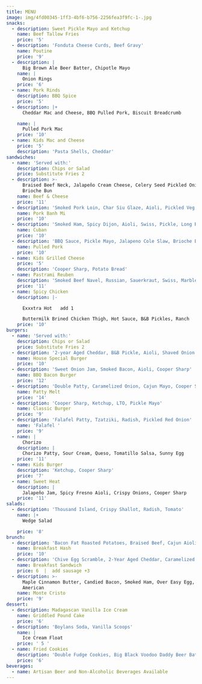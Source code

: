 ```yaml
---
title: MENU
image: img/4fd00345-1ff3-4bf6-b756-2256fea3f9fc-1-.jpg
snacks:
  - description: Sweet Pickle Mayo and Ketchup
    name: Beef Tallow Fries
    price: '5'
  - description: 'Fonduta Cheese Curds, Beef Gravy'
    name: Poutine
    price: '9'
  - description: |
      Big Brown Ale Beer Batter, Chipotle Mayo
    name: |
      Onion Rings 
    price: '6'
  - name: Pork Rinds
    description: BBQ Spice
    price: '5'
  - description: |+
      Cheddar Mac and Cheese, BBQ Pulled Pork, Biscuit Breadcrumb

    name: |
      Pulled Pork Mac  
    price: '10'
  - name: Kids Mac and Cheese
    price: '5'
    description: 'Pasta Shells, Cheddar'
sandwiches:
  - name: 'Served with:'
    description: Chips or Salad
    price: Substitute Fries 2
  - description: >-
      Braised Beef Neck, Jalapeño Cream Cheese, Celery Seed Pickled Onion,
      Brioche Bun
    name: Beef & Cheese
    price: '11'
  - description: 'Smoked Pork Loin, Char Siu Glaze, Aioli, Pickled Veg, Cilantro, Jalapeno'
    name: Pork Banh Mi
    price: '10'
  - description: 'Smoked Ham, Spicy Dijon, Aioli, Swiss, Pickle, Long Roll'
    name: Cuban
    price: '10'
  - description: 'BBQ Sauce, Pickle Mayo, Jalapeno Cole Slaw, Brioche Bun'
    name: Pulled Pork
    price: '10'
  - name: Kids Grilled Cheese
    price: '5'
    description: 'Cooper Sharp, Potato Bread'
  - name: Pastrami Reuben
    description: 'Smoked Beef Navel, Russian, Sauerkraut, Swiss, Marble Rye'
    price: '11'
  - name: Spicy Chicken
    description: |-

      Exxxtra Hot   add 1

      Buttermilk Brined Chicken Thigh, Hot Sauce, B&B Pickles, Ranch 
    price: '10'
burgers:
  - name: 'Served with:'
    description: Chips or Salad
    price: Substitute Fries 2
  - description: '2-year Aged Cheddar, B&B Pickle, Aioli, Shaved Onion'
    name: House Special Burger
    price: '10'
  - description: 'Sweet Onion Jam, Smoked Bacon, Aioli, Cooper Sharp'
    name: BBQ Bacon Burger
    price: '12'
  - description: 'Double Patty, Caramelized Onion, Cajun Mayo, Cooper Sharp, Rye Bread'
    name: Patty Melt
    price: '14'
  - description: 'Cooper Sharp, Ketchup, LTO, Pickle Mayo'
    name: Classic Burger
    price: '9'
  - description: 'Falafel Patty, Tzatziki, Radish, Pickled Red Onion'
    name: 'Falafel '
    price: '9'
  - name: |
      Chorizo 
    description: |
      Chorizo Patty, Sour Cream, Queso, Tomatillo Salsa, Sunny Egg
    price: '11'
  - name: Kids Burger
    description: 'Ketchup, Cooper Sharp'
    price: '7'
  - name: Sweet Heat
    description: |
      Jalapeño Jam, Spicy Fresno Aioli, Crispy Onions, Cooper Sharp
    price: '11'
salads:
  - description: 'Thousand Island, Crispy Shallot, Radish, Tomato'
    name: |+
      Wedge Salad 

    price: '8'
brunch:
  - description: 'Bacon Fat Roasted Potatoes, Braised Beef, Cajun Aioli, Sunny Egg'
    name: Breakfast Hash
    price: '10'
  - description: 'Chive Egg Scramble, 2-Year Aged Cheddar, Caramelized Onion, Aioli'
    name: Breakfast Sandwich
    price: 6  |  add sausage +3
  - description: >-
      Maple Cinnamon Butter, Candied Bacon, Smoked Ham, Over Easy Egg, Cooper
      American
    name: Monte Cristo
    price: '9'
dessert:
  - description: Madagascan Vanilla Ice Cream
    name: Griddled Pound Cake
    price: '6'
  - description: 'Boylans Soda, Vanilla Scoops'
    name: |
      Ice Cream Float
    price: ' 5 '
  - name: Fried Cookies
    description: 'Double Fudge Cookies, Big Black Voodoo Daddy Beer Batter'
    price: '6'
beverages:
  - name: Artisan Beer and Non-Alcoholic Beverages Available
---
```

